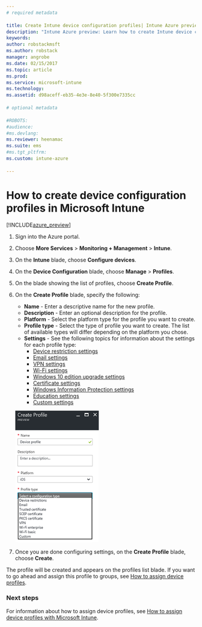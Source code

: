 ```yaml
---
# required metadata

title: Create Intune device configuration profiles| Intune Azure preview | Microsoft Docs
description: "Intune Azure preview: Learn how to create Intune device configuration profiles."
keywords:
author: robstackmsft
ms.author: robstack
manager: angrobe
ms.date: 02/15/2017
ms.topic: article
ms.prod:
ms.service: microsoft-intune
ms.technology:
ms.assetid: d98aceff-eb35-4e3e-8e40-5f300e7335cc

# optional metadata

#ROBOTS:
#audience:
#ms.devlang:
ms.reviewer: heenamac
ms.suite: ems
#ms.tgt_pltfrm:
ms.custom: intune-azure

---
```


# How to create device configuration profiles in Microsoft Intune

[!INCLUDE[azure_preview](../includes/azure_preview.md)]


1. Sign into the Azure portal.
2. Choose **More Services** > **Monitoring + Management** > **Intune**.
3. On the **Intune** blade, choose **Configure devices**.
2. On the **Device Configuration** blade, choose **Manage** > **Profiles**.
2. On the blade showing the list of profiles, choose **Create Profile**.
3. On the **Create Profile** blade, specify the following:
	- **Name** - Enter a descriptive name for the new profile.
	- **Description** -  Enter an optional description for the profile.
	- **Platform** -  Select the platform type for the profile you want to create.
	- **Profile type** - Select the type of profile you want to create. The list of available types will differ depending on the platform you chose.
	- **Settings** - See the following topics for information about the settings for each profile type:
		-  [Device restriction settings](/intune-azure/configure-devices/how-to-configure-device-restrictions)
		-  [Email settings](/intune-azure/configure-devices/how-to-configure-email-settings)
		-  [VPN settings](/intune-azure/configure-devices/how-to-configure-vpn-settings)
		-  [Wi-Fi settings](/intune-azure/configure-devices/how-to-configure-wi-fi-settings)
		-  [Windows 10 edition upgrade settings](/intune-azure/configure-devices/how-to-configure-windows-10-edition-upgrade)
		-  [Certificate settings](/intune-azure/configure-devices/how-to-configure-certificates)
		-  [Windows Information Protection settings](/intune-azure/configure-devices/how-to-configure-windows-information-protection)
		-  [Education settings](/intune-azure/configure-devices/education-settings-for-ios.md)
		-  [Custom settings](/intune-azure/configure-devices/how-to-configure-custom-settings)

	![Create device profile](./media/create-device-profile.png)
4. Once you are done configuring settings, on the **Create Profile** blade, choose **Create**.

The profile will be created and appears on the profiles list blade.
If you want to go ahead and assign this profile to groups, see [How to assign device profiles](how-to-assign-device-profiles.md).


### Next steps
For information about how to assign device profiles, see [How to assign device profiles with Microsoft Intune](/intune-azure/configure-devices/how-to-assign-device-profiles).
